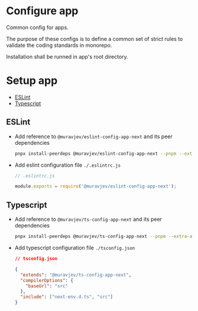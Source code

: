 # Configure app

Common config for apps.

The purpose of these configs is to define a common set of strict rules to validate the coding standards in monorepo.

Installation shall be runned in app's root directory.

# Setup app

- [ESLint](#eslint)
- [Typescript](#typescript)

## ESLint

- Add reference to `@muravjev/eslint-config-app-next` and its peer dependencies

  ```sh
  pnpx install-peerdeps @muravjev/eslint-config-app-next --pnpm --extra-args "-D"
  ```

- Add eslint configuration file `./.eslintrc.js`

  ```js
  // .eslintrc.js

  module.exports = require('@muravjev/eslint-config-app-next');
  ```

## Typescript

- Add reference to `@muravjev/ts-config-app-next` and its peer dependencies

  ```sh
  pnpx install-peerdeps @muravjev/ts-config-app-next --pnpm --extra-args "-D"
  ```

- Add typescript configuration file `./tsconfig.json`

  ```json
  // tsconfig.json

  {
    "extends": "@muravjev/ts-config-app-next",
    "compilerOptions": {
      "baseUrl": "src"
    },
    "include": ["next-env.d.ts", "src"]
  }
  ```
